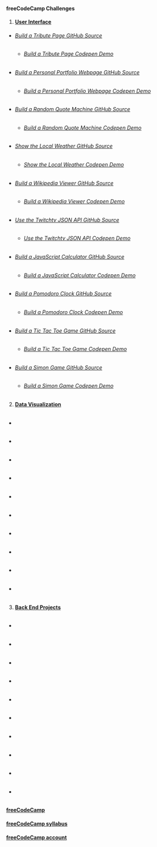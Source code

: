 #### freeCodeCamp Challenges

1. #### [User Interface](./01-front-end-cert/)
  * ###### [Build a Tribute Page GitHub Source](./01-front-end-cert/01-tribute-page/)
    + ###### [Build a Tribute Page Codepen Demo](https://codepen.io/TdMichael/pen/jVGGoX)
  * ###### [Build a Personal Portfolio Webpage GitHub Source](./01-front-end-cert/02-personal-portfolio-page/)
    + ###### [Build a Personal Portfolio Webpage Codepen Demo](https://codepen.io/TdMichael/pen/pNdVbg)
  * ###### [Build a Random Quote Machine GitHub Source](./01-front-end-cert/03-random-quote-machine/)
    + ###### [Build a Random Quote Machine Codepen Demo](https://codepen.io/TdMichael/pen/pRGVWw)
  * ###### [Show the Local Weather GitHub Source](./01-front-end-cert/04-local-weather-app/)
    + ###### [Show the Local Weather Codepen Demo](https://codepen.io/TdMichael/pen/oYKBEy)
  * ###### [Build a Wikipedia Viewer GitHub Source](./01-front-end-cert/05-wikipedia-viewer/)
    + ###### [Build a Wikipedia Viewer Codepen Demo](https://codepen.io/TdMichael/pen/ZBgMZq)
  * ###### [Use the Twitchtv JSON API GitHub Source](./01-front-end-cert/06-twitch.tv-json-api/)
    + ###### [Use the Twitchtv JSON API Codepen Demo](https://codepen.io/TdMichael/pen/pRWbew)
  * ###### [Build a JavaScript Calculator GitHub Source](./01-front-end-cert/07-javascript-calculator/)
    + ###### [Build a JavaScript Calculator Codepen Demo](https://codepen.io/TdMichael/pen/gLerPy)
  * ###### [Build a Pomodoro Clock GitHub Source](./01-front-end-cert/08-pomodoro-clock/)
    + ###### [Build a Pomodoro Clock Codepen Demo](https://codepen.io/TdMichael/pen/EZwKev)
  * ###### [Build a Tic Tac Toe Game GitHub Source](./01-front-end-cert/09-tic-tac-toe/)
    + ###### [Build a Tic Tac Toe Game Codepen Demo](https://codepen.io/TdMichael/pen/wgrGOv)
  * ###### [Build a Simon Game GitHub Source](./01-front-end-cert/10-simon-game/)
    + ###### [Build a Simon Game Codepen Demo](https://codepen.io/TdMichael/pen/jyGrry)

2. #### [Data Visualization](./02-data-vis-cert/)
  * ###### [](./02-data-vis-cert/)
  * ###### [](./02-data-vis-cert/)
  * ###### [](./02-data-vis-cert/)
  * ###### [](./02-data-vis-cert/)
  * ###### [](./02-data-vis-cert/)
  * ###### [](./02-data-vis-cert/)
  * ###### [](./02-data-vis-cert/)
  * ###### [](./02-data-vis-cert/)
  * ###### [](./02-data-vis-cert/)
  * ###### [](./02-data-vis-cert/)
3. #### [Back End Projects](./03-back-end-cert/)
  * ###### [](./03-back-end-cert/)
  * ###### [](./03-back-end-cert/)
  * ###### [](./03-back-end-cert/)
  * ###### [](./03-back-end-cert/)
  * ###### [](./03-back-end-cert/)
  * ###### [](./03-back-end-cert/)
  * ###### [](./03-back-end-cert/)
  * ###### [](./03-back-end-cert/)
  * ###### [](./03-back-end-cert/)
  * ###### [](./03-back-end-cert/)

#### [freeCodeCamp](https://www.freecodecamp.org/)
#### [freeCodeCamp syllabus](https://www.freecodecamp.org/map)
#### [freeCodeCamp account](https://www.freecodecamp.org/michaeltd)

